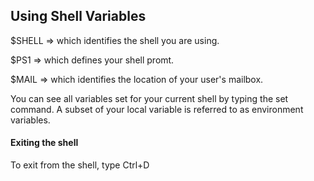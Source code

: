 ## Using Shell Variables
$SHELL => which identifies the shell you are using.

$PS1 => which defines your shell promt.

$MAIL => which identifies the location of your user's mailbox.

You can see all variables set for your current shell by typing the set command. A subset of your local variable is referred to as environment variables.

#### Exiting the shell
To exit from the shell, type Ctrl+D

